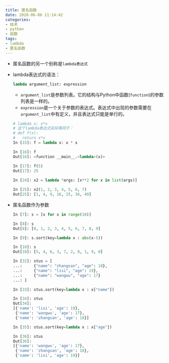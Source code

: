 ```yaml
---
title: 匿名函数
date: 2020-06-06 11:14:42
categories:
- 技术
- python
- 函数
tags:
- lambda
- 匿名函数
---
```


- 匿名函数的另一个别称是`lambda表达式`

<!--more-->

- lambda表达式的语法：
  ```python
  lambda argument_list: expression
  ```
  - `argument_list`是参数列表。它的结构与Python中函数(`function`)的参数列表是一样的。
  - `expression`是一个关于参数的表达式。表达式中出现的参数需要在`argument_list`中有定义，并且表达式只能是单行的。
  
  ```python
  # lambda x: x*x
  # 这个lambda表达式实际等同于：
  # def f(x):
  #   return x*x
  In [15]: f = lambda x: x * x

  In [16]: f
  Out[16]: <function __main__.<lambda>(x)>

  In [17]: f(5)
  Out[17]: 25
      
  In [24]: x2 = lambda *args: [x**2 for x in list(args)]
  
  In [25]: x2(1, 2, 3, 4, 5, 6, 7)
  Out[25]: [1, 4, 9, 16, 25, 36, 49]
  ```

- 匿名函数作为参数

  ```python
  In [7]: s = [x for x in range(10)]
  
  In [8]: s
  Out[8]: [0, 1, 2, 3, 4, 5, 6, 7, 8, 9]
  
  In [9]: s.sort(key=lambda x : abs(x-5))
  
  In [10]: s
  Out[10]: [5, 4, 6, 3, 7, 2, 8, 1, 9, 0]
  ```

  ```python
  In [32]: stus = [
  ...:     {"name": "zhangsan", "age": 18},
  ...:     {"name": "lisi", "age": 19},
  ...:     {"name": "wangwu", "age": 17}
  ...: ]
  
  In [33]: stus.sort(key=lambda x : x["name"])
  
  In [34]: stus
  Out[34]:
  [{'name': 'lisi', 'age': 19},
   {'name': 'wangwu', 'age': 17},
   {'name': 'zhangsan', 'age': 18}]
  
  In [35]: stus.sort(key=lambda x : x["age"])
  
  In [36]: stus
  Out[36]:
  [{'name': 'wangwu', 'age': 17},
   {'name': 'zhangsan', 'age': 18},
   {'name': 'lisi', 'age': 19}]
  ```
